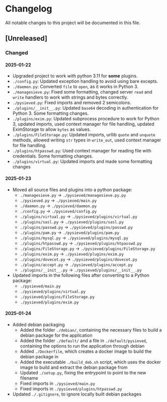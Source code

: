 # Changelog

All notable changes to this project will be documented in this file.

## [Unreleased]

### Changed

#### 2025-01-22

* Upgraded project to work with python 3.11 for **some** plugins.
* `./config.py`: Updated exception handling to avoid using bare excepts.
* `./daemon.py`: Converted `file` to `open`, as it works in Python 3.
* `./managesieve.py`: Fixed some formatting, changed server `read` and `write` handlers to work with strings and bytes correctly.
* `./pysieved.py`: Fixed imports and removed 2 semicolons.
* `./plugins/__init__.py`: Updated `base64` decoding in authentication for Python 3. Some formatting changes.
* `./plugins/exim.py`: Updated subprocess procedure to work for Python 3, updated imports, used context manager for file handling, updated EximStorage to allow `bytes` as values.
* `./plugins/FileStorage.py`: Updated imports, urllib `quote` and `unquote` methods, allowed writing `str` types in `write_out`, used context manager for file handling.
* `./plugins/htpasswd.py`: Used context manager for reading file with credentials. Some formatting changes.
* `./plugins/virtual.py`: Updated imports and made some formatting changes

#### 2025-01-23

* Moved all source files and plugins into a python package:
    * `./managesieve.py` -> `./pysieved/managesieve.py.py`
    * `./pysieved.py` -> `./pysieved/main.py`
    * `./daemon.py` -> `./pysieved/daemon.py`
    * `./config.py` -> `./pysieved/config.py`
    * `./plugins/virtual.py` -> `./pysieved/plugins/virtual.py`
    * `./plugins/sasl.py` -> `./pysieved/plugins/sasl.py`
    * `./plugins/passwd.py` -> `./pysieved/plugins/passwd.py`
    * `./plugins/pam.py` -> `./pysieved/plugins/pam.py`
    * `./plugins/mysql.py` -> `./pysieved/plugins/mysql.py`
    * `./plugins/htpasswd.py` -> `./pysieved/plugins/htpasswd.py`
    * `./plugins/FileStorage.py` -> `./pysieved/plugins/FileStorage.py`
    * `./plugins/exim.py` -> `./pysieved/plugins/exim.py`
    * `./plugins/dovecot.py` -> `./pysieved/plugins/dovecot.py`
    * `./plugins/accept.py` -> `./pysieved/plugins/accept.py`
    * `./plugins/__init__.py` -> `./pysieved/plugins/__init__.py`
* Updated imports in the following files after converting to a Python package:
    * `./pysieved/main.py`
    * `./pysieved/plugins/virtual.py`
    * `./pysieved/plugins/FileStorage.py`
    * `./pysieved/plugins/exim.py`

#### 2025-01-24

* Added debian packaging
  * Added the folder `./debian/`, containing the necessary files to build a debian package for the application
  * Added the folder `./default/` and a file in `./default/pysieved`, containing the options to run the application through debian
  * Added `./Dockerfile`, which creates a docker image to build the debian package in
  * Added the executable `./build_deb.sh` script, which uses the docker image to build and extract the debian package from
  * Updated `./setup.py`, fixing the entrypoint to point to the new filename
  * Fixed imports in `./pysieved/main.py`
  * Fixed imports in `./pysieved/plugins/htpasswd.py`
* Updated `./.gitignore`, to ignore locally built debian packages
